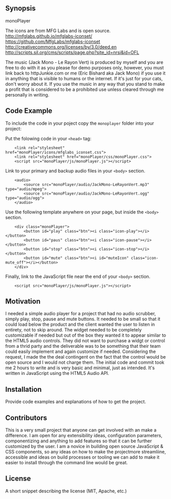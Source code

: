## Synopsis

monoPlayer

The icons are from MFG Labs and is open source.  
http://mfglabs.github.io/mfglabs-iconset/  
https://github.com/MfgLabs/mfglabs-iconset  
http://creativecommons.org/licenses/by/3.0/deed.en  
http://scripts.sil.org/cms/scripts/page.php?site_id=nrsi&id=OFL  

The music (Jack Mono - Le Rayon Vert) is produced by myself and you are free to do with it as you please for demo purposes only, however, you must link back to httpJunkie.com or me (Eric Bishard aka Jack Mono) if you use it in anything that is visible to humans or the internet. If it's just for your cats, don't worry about it. If you use the music in any way that you stand to make a profit that is considered to be a prohibited use unless cleared through me personally in writing.

## Code Example

To include the code in your poject copy the `monoplayer` folder into your project:  

Put the folowing code in your `<head>` tag:  

```
	<link rel="stylesheet" href="monoPlayer/icons/mfglabs_iconset.css">
	<link rel="stylesheet" href="monoPlayer/css/monoPlayer.css">
	<script src="monoPlayer/js/monoPlayer.js"></script>
```

Link to your primary and backup audio files in your `<body>` section.  

```
	<audio>
		<source src="monoPlayer/audio/JackMono-LeRayonVert.mp3" type="audio/mpeg">
		<source src="monoPlayer/audio/JackMono-LeRayonVert.ogg" type="audio/ogg">
	</audio>
```

Use the following template anywhere on your page, but inside the `<body>` section.  

```
	<div class="monoPlayer">
		<button id="play" class="btn"><i class="icon-play"></i></button>
		<button id="paus" class="btn"><i class="icon-pause"></i></button>
		<button id="stop" class="btn"><i class="icon-stop"></i></button>
		<button id="mute" class="btn"><i id="muteIcon" class="icon-mute_off"></i></button>
	</div>
```

Finally, link to the JavaScript file near the end of your `<body>` section.  

```
	<script src="monoPlayer/js/monoPlayer.js"></script>
```

## Motivation

I needed a simple audio player for a project that had no audio scrubber, simply play, stop, pause and mute buttons. It needed to be small so that it could load below the product and the client wanted the user to listen in entirety, not to skip around. The widget needed to be completely customizable if needed but out of the box they wanted it to appear similar to the HTML5 audio controls. They did not want to purchase a widgt or control from a thrid party and the deliverable was to be something that their team could easily implement and again customize if needed. Considering the request, I made the the deal contingent on the fact that the control would be open source and I would not charge them. The initial code and commit took me 2 hours to write and is very basic and minimal, just as intended. It's written in JavaScript using the HTML5 Audio API.

## Installation

Provide code examples and explanations of how to get the project.

## Contributors

This is a very small project that anyone can get involved with an make a difference. I am open for any extensibility ideas, configuration parameters, componentizing and anything to add features so that it can be further customized by the user. I am a novice in building open source JavaScript & CSS components, so any ideas on how to make the projectmore streamliine, accessible and ideas on build processes or tooling we can add to make it easier to install through the command line would be great.

## License

A short snippet describing the license (MIT, Apache, etc.)

